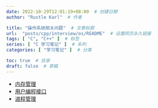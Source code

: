 ```yaml
---
date: 2022-10-29T12:01:19+08:00  # 创建日期
author: "Rustle Karl"  # 作者

title: "操作系统相关问题"  # 文章标题
url:  "posts/cpp/interview/os/README"  # 设置网页永久链接
tags: [ "C", "C++" ]  # 标签
series: [ "C 学习笔记" ]  # 系列
categories: [ "学习笔记" ]  # 分类

toc: true  # 目录
draft: false  # 草稿
---
```


- [内存管理](memory.md)
- [用户编程接口](api.md)
- [进程管理](process.md)
